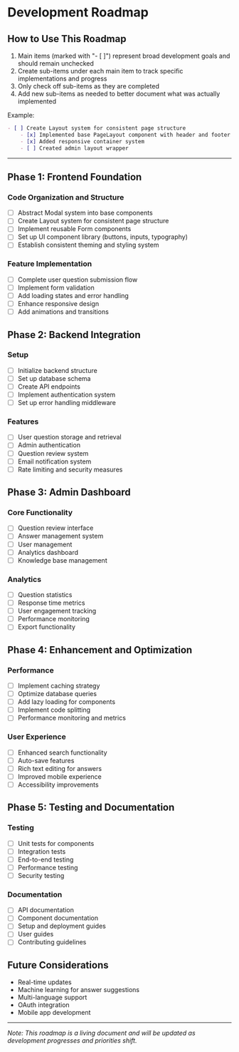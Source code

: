 # Development Roadmap

## How to Use This Roadmap
1. Main items (marked with "- [ ]") represent broad development goals and should remain unchecked
2. Create sub-items under each main item to track specific implementations and progress
3. Only check off sub-items as they are completed
4. Add new sub-items as needed to better document what was actually implemented

Example:
```markdown
- [ ] Create Layout system for consistent page structure
    - [x] Implemented base PageLayout component with header and footer
    - [x] Added responsive container system
    - [ ] Created admin layout wrapper
```

---

## Phase 1: Frontend Foundation
### Code Organization and Structure
- [ ] Abstract Modal system into base components
- [ ] Create Layout system for consistent page structure
- [ ] Implement reusable Form components
- [ ] Set up UI component library (buttons, inputs, typography)
- [ ] Establish consistent theming and styling system

### Feature Implementation
- [ ] Complete user question submission flow
- [ ] Implement form validation
- [ ] Add loading states and error handling
- [ ] Enhance responsive design
- [ ] Add animations and transitions

## Phase 2: Backend Integration
### Setup
- [ ] Initialize backend structure
- [ ] Set up database schema
- [ ] Create API endpoints
- [ ] Implement authentication system
- [ ] Set up error handling middleware

### Features
- [ ] User question storage and retrieval
- [ ] Admin authentication
- [ ] Question review system
- [ ] Email notification system
- [ ] Rate limiting and security measures

## Phase 3: Admin Dashboard
### Core Functionality
- [ ] Question review interface
- [ ] Answer management system
- [ ] User management
- [ ] Analytics dashboard
- [ ] Knowledge base management

### Analytics
- [ ] Question statistics
- [ ] Response time metrics
- [ ] User engagement tracking
- [ ] Performance monitoring
- [ ] Export functionality

## Phase 4: Enhancement and Optimization
### Performance
- [ ] Implement caching strategy
- [ ] Optimize database queries
- [ ] Add lazy loading for components
- [ ] Implement code splitting
- [ ] Performance monitoring and metrics

### User Experience
- [ ] Enhanced search functionality
- [ ] Auto-save features
- [ ] Rich text editing for answers
- [ ] Improved mobile experience
- [ ] Accessibility improvements

## Phase 5: Testing and Documentation
### Testing
- [ ] Unit tests for components
- [ ] Integration tests
- [ ] End-to-end testing
- [ ] Performance testing
- [ ] Security testing

### Documentation
- [ ] API documentation
- [ ] Component documentation
- [ ] Setup and deployment guides
- [ ] User guides
- [ ] Contributing guidelines

## Future Considerations
- Real-time updates
- Machine learning for answer suggestions
- Multi-language support
- OAuth integration
- Mobile app development

---
*Note: This roadmap is a living document and will be updated as development progresses and priorities shift.*
